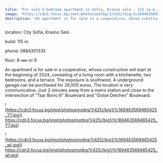 ```yaml
---
title: "For sale 3-bedroom apartment in Sofia, Krasno selo - 115 sq.m / 184,000 EUR :: imot.bg Announcement"
image: "https://cdn3.focus.bg/imot/photosimotbg/1/425//big/1c169463569465425_O3.jpg"
description: "An apartment is for sale in a cooperative, whose construction will start at the beginning of 2024, consisting of a living room with a kitchenette, two bedrooms, and a terrace. The exposure is southwest. A underground garage can be purchased for 26,000 euros. The location is very communicative. Just 2 minutes away from a metro station and close to the intersection of 'Tsar Boris III' Boulevard and 'Gotse Delchev' Boulevard."
---
```


location: City Sofia, Krasno Selo

build: 115 m

phone: 0884301335

floor: 8-ми от 9

An apartment is for sale in a cooperative, whose construction will start at the beginning of 2024, consisting of a living room with a kitchenette, two bedrooms, and a terrace. The exposure is southwest. A underground garage can be purchased for 26,000 euros. The location is very communicative. Just 2 minutes away from a metro station and close to the intersection of "Tsar Boris III" Boulevard and "Gotse Delchev" Boulevard.


![https://cdn3.focus.bg/imot/photosimotbg/1/425//big1/1c169463569465425_Y7.jpg]( https://cdn3.focus.bg/imot/photosimotbg/1/425//big1/1c169463569465425_Y7.jpg)


![https://cdn3.focus.bg/imot/photosimotbg/1/425//big1/1c169463569465425_wI.jpg]( https://cdn3.focus.bg/imot/photosimotbg/1/425//big1/1c169463569465425_wI.jpg)


